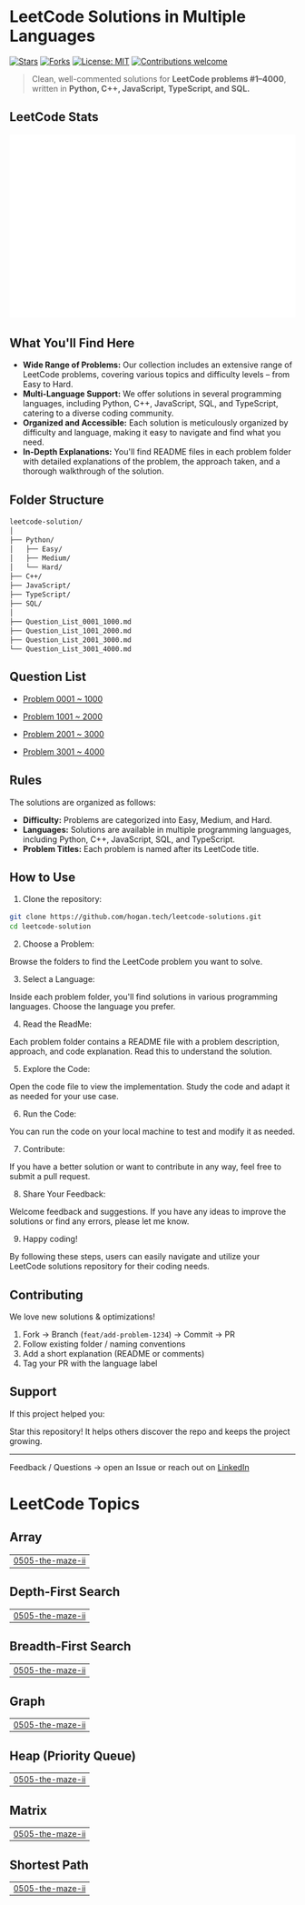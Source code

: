 # LeetCode Solutions in Multiple Languages  

[![Stars](https://img.shields.io/github/stars/hogan-tech/leetcode-solution?style=social)](https://github.com/hogan-tech/leetcode-solution/stargazers)
[![Forks](https://img.shields.io/github/forks/hogan-tech/leetcode-solution?style=social)](https://github.com/hogan-tech/leetcode-solution/network/members)
[![License: MIT](https://img.shields.io/badge/License-MIT-green.svg)](LICENSE)
[![Contributions welcome](https://img.shields.io/badge/contributions-welcome-brightgreen.svg?style=flat)](#contributing)

> Clean, well-commented solutions for **LeetCode problems #1–4000**, written in **Python, C++, JavaScript, TypeScript, and SQL.**

## LeetCode Stats

<img src="./assets/leetcode.svg" alt="LeetCode Stats" />

## What You'll Find Here

- **Wide Range of Problems:** Our collection includes an extensive range of LeetCode problems, covering various topics and difficulty levels – from Easy to Hard.
- **Multi-Language Support:** We offer solutions in several programming languages, including Python, C++, JavaScript, SQL, and TypeScript, catering to a diverse coding community.
- **Organized and Accessible:** Each solution is meticulously organized by difficulty and language, making it easy to navigate and find what you need.
- **In-Depth Explanations:** You'll find README files in each problem folder with detailed explanations of the problem, the approach taken, and a thorough walkthrough of the solution.

## Folder Structure
```text
leetcode-solution/
│
├── Python/
│   ├── Easy/
│   ├── Medium/
│   └── Hard/
├── C++/
├── JavaScript/
├── TypeScript/
├── SQL/
│
├── Question_List_0001_1000.md
├── Question_List_1001_2000.md
├── Question_List_2001_3000.md
└── Question_List_3001_4000.md
```

## Question List

- [Problem 0001 ~ 1000](./Question_List_0001_1000.md)

- [Problem 1001 ~ 2000](./Question_List_1001_2000.md)

- [Problem 2001 ~ 3000](./Question_List_2001_3000.md)

- [Problem 3001 ~ 4000](./Question_List_3001_4000.md)

## Rules

The solutions are organized as follows:

- **Difficulty:** Problems are categorized into Easy, Medium, and Hard.
- **Languages:** Solutions are available in multiple programming languages, including Python, C++, JavaScript, SQL, and TypeScript.
- **Problem Titles:** Each problem is named after its LeetCode title.

## How to Use

1. Clone the repository:

```bash
git clone https://github.com/hogan.tech/leetcode-solutions.git
cd leetcode-solution
```

2. Choose a Problem:

Browse the folders to find the LeetCode problem you want to solve.

3. Select a Language:

Inside each problem folder, you'll find solutions in various programming languages. Choose the language you prefer.

4. Read the ReadMe:

Each problem folder contains a README file with a problem description, approach, and code explanation. Read this to understand the solution.

5. Explore the Code:

Open the code file to view the implementation. Study the code and adapt it as needed for your use case.

6. Run the Code:

You can run the code on your local machine to test and modify it as needed.

7. Contribute:

If you have a better solution or want to contribute in any way, feel free to submit a pull request.

8. Share Your Feedback:

Welcome feedback and suggestions. If you have any ideas to improve the solutions or find any errors, please let me know.

9. Happy coding!

By following these steps, users can easily navigate and utilize your LeetCode solutions repository for their coding needs.

## Contributing

We love new solutions & optimizations!

1. Fork → Branch (`feat/add-problem-1234`) → Commit → PR  
2. Follow existing folder / naming conventions  
3. Add a short explanation (README or comments)  
4. Tag your PR with the language label  

## Support

If this project helped you:

Star this repository!
It helps others discover the repo and keeps the project growing.

---

Feedback / Questions → open an Issue or reach out on [LinkedIn](https://www.linkedin.com/in/hogan-l/)  

<!---LeetCode Topics Start-->
# LeetCode Topics
## Array
|  |
| ------- |
| [0505-the-maze-ii](https://github.com/hogan-tech/leetcode-solution/tree/master/0505-the-maze-ii) |
## Depth-First Search
|  |
| ------- |
| [0505-the-maze-ii](https://github.com/hogan-tech/leetcode-solution/tree/master/0505-the-maze-ii) |
## Breadth-First Search
|  |
| ------- |
| [0505-the-maze-ii](https://github.com/hogan-tech/leetcode-solution/tree/master/0505-the-maze-ii) |
## Graph
|  |
| ------- |
| [0505-the-maze-ii](https://github.com/hogan-tech/leetcode-solution/tree/master/0505-the-maze-ii) |
## Heap (Priority Queue)
|  |
| ------- |
| [0505-the-maze-ii](https://github.com/hogan-tech/leetcode-solution/tree/master/0505-the-maze-ii) |
## Matrix
|  |
| ------- |
| [0505-the-maze-ii](https://github.com/hogan-tech/leetcode-solution/tree/master/0505-the-maze-ii) |
## Shortest Path
|  |
| ------- |
| [0505-the-maze-ii](https://github.com/hogan-tech/leetcode-solution/tree/master/0505-the-maze-ii) |
<!---LeetCode Topics End-->
